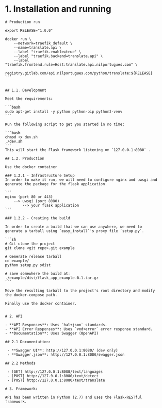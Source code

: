 # 1. Installation and running
 
````
# Production run

export RELEASE="1.0.0"

docker run \
    --network=traefik_default \
    --name=translate.api \
    --label "traefik.enable=true" \
    --label "traefik.backend=translate.api" \
    --label "traefik.frontend.rule=Host:translate.api.nilportugues.com" \
    registry.gitlab.com/api.nilportugues.com/python/translate:${RELEASE}
```
 
 
## 1.1. Development

Meet the requirements: 

```bash
sudo apt-get install -y python python-pip python3-venv
```

Run the following script to get you started in no time:

```bash
chmod +x dev.sh
./dev.sh
```
This will start the Flask framework listening on `127.0.0.1:8080` .

## 1.2. Production

Use the docker container

### 1.2.1 - Infrastructure Setup
In order to make it run, we will need to configure nginx and uwsgi and generate the package for the flask application. 

```
nginx (port 80 or 443) 
    --> uwsgi (port 8080) 
        --> your flask application
```

### 1.2.2 - Creating the build

In order to create a build that we can use anywhere, we need to generate a tarball using `easy_install`'s proxy file `setup.py`. 

```sh
# Git clone the project
git clone <git repo>.git example
 
# Generate release tarball
cd example/
python setup.py sdist

# save somewhere the build at: 
./example/dist/flask_app_example-0.1.tar.gz
```

Move the resulting tarball to the project's root directory and modify the docker-compose path.

Finally use the docker container.
 
 
# 2. API 

- **API Responses**: Uses `hal+json` standards.
- **API Error Responses**: Uses `vnd+error` error response standard.
- **Documentation**: Uses Swagger (OpenAPI)

## 2.1 Documentation: 

 - **Swagger UI**: http://127.0.0.1:8080/ (dev only)
 - **Swagger.json**: http://127.0.0.1:8080/swagger.json
 
## 2.2 Methods

 - [GET] http://127.0.0.1:8080/text/languages
 - [POST] http://127.0.0.1:8080/text/detect
 - [POST] http://127.0.0.1:8080/text/translate
 
# 3. Framework:

API has been written in Python (2.7) and uses the Flask-RESTful framework.
 
